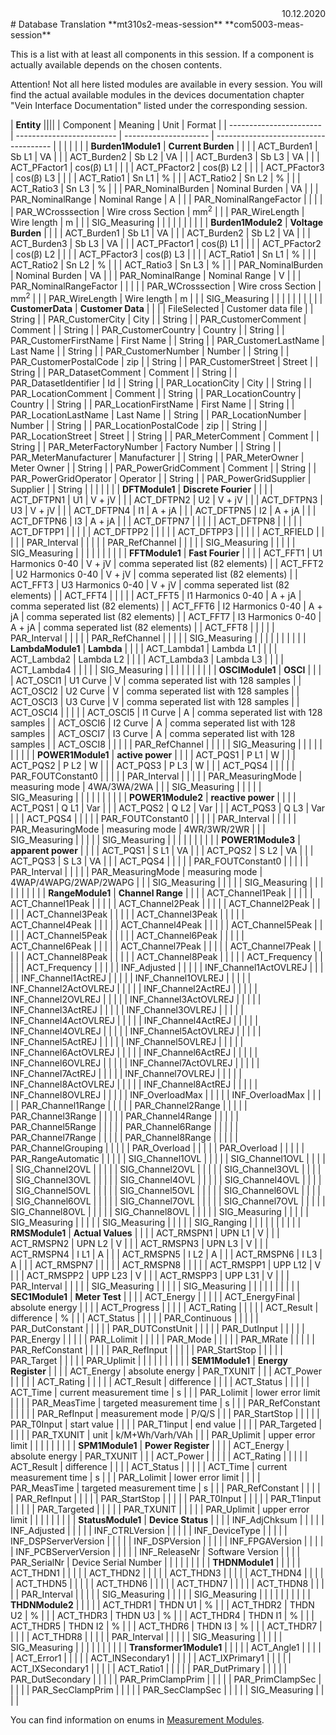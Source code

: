 <div style="text-align: right"> 10.12.2020 </div>
# Database Translation 
**mt310s2-meas-session**
**com5003-meas-session**

This is a list with at least all components in this session. If a component is actually available depends on the 
chosen contents.

Attention! Not all here listed modules are available in every session. You will find the actual available modules 
in the devices documentation chapter "Vein Interface Documentation" listed under the corresponding session.

| **Entity**  ||||
| Component               | Meaning                   | Unit                  | Format                                |
| ----------------------- | ------------------------- | --------------------- | ------------------------------------- |
|                         |                           |                       |                                       |
| **Burden1Module1**      | **Current Burden**        |                       |                                       |
| ACT_Burden1             | Sb L1                     | VA                    |                                       |
| ACT_Burden2             | Sb L2                     | VA                    |                                       |
| ACT_Burden3             | Sb L3                     | VA                    |                                       |
| ACT_PFactor1            | cos(&beta;) L1            |                       |                                       |
| ACT_PFactor2            | cos(&beta;) L2            |                       |                                       |
| ACT_PFactor3            | cos(&beta;) L3            |                       |                                       |
| ACT_Ratio1              | Sn L1                     | %                     |                                       |
| ACT_Ratio2              | Sn L2                     | %                     |                                       |
| ACT_Ratio3              | Sn L3                     | %                     |                                       |
| PAR_NominalBurden       | Nominal Burden            | VA                    |                                       |
| PAR_NominalRange        | Nominal Range             | A                     |                                       |
| PAR_NominalRangeFactor  |                           |                       |                                       |
| PAR_WCrosssection       | Wire cross Section        | mm<sup>2</sup>        |                                       |
| PAR_WireLength          | Wire length               | m                     |                                       |
| SIG_Measuring           |                           |                       |                                       |
|                         |                           |                       |                                       |
| **Burden1Module2**      | **Voltage Burden**       |                       |                                       |
| ACT_Burden1             | Sb L1                     | VA                    |                                       |
| ACT_Burden2             | Sb L2                     | VA                    |                                       |
| ACT_Burden3             | Sb L3                     | VA                    |                                       |
| ACT_PFactor1            | cos(&beta;) L1            |                       |                                       |
| ACT_PFactor2            | cos(&beta;) L2            |                       |                                       |
| ACT_PFactor3            | cos(&beta;) L3            |                       |                                       |
| ACT_Ratio1              | Sn L1                     | %                     |                                       |
| ACT_Ratio2              | Sn L2                     | %                     |                                       |
| ACT_Ratio3              | Sn L3                     | %                     |                                       |
| PAR_NominalBurden       | Nominal Burden            | VA                    |                                       |
| PAR_NominalRange        | Nominal Range             | V                     |                                       |
| PAR_NominalRangeFactor  |                           |                       |                                       |
| PAR_WCrosssection       | Wire cross Section        | mm<sup>2</sup>        |                                       |
| PAR_WireLength          | Wire length               | m                     |                                       |
| SIG_Measuring           |                           |                       |                                       |
|                         |                           |                       |                                       |
| **CustomerData**        | **Customer Data**         |                       |                                       |
| FileSelected            | Customer data file        |                       | String                                |
| PAR_CustomerCity        | City                      |                       | String                                |
| PAR_CustomerComment     | Comment                   |                       | String                                |
| PAR_CustomerCountry     | Country                   |                       | String                                |
| PAR_CustomerFirstName   | First Name                |                       | String                                |
| PAR_CustomerLastName    | Last Name                 |                       | String                                |
| PAR_CustomerNumber      | Number                    |                       | String                                |
| PAR_CustomerPostalCode  | zip                       |                       | String                                |
| PAR_CustomerStreet      | Street                    |                       | String                                |
| PAR_DatasetComment      | Comment                   |                       | String                                |
| PAR_DatasetIdentifier   | Id                        |                       | String                                |
| PAR_LocationCity        | City                      |                       | String                                |
| PAR_LocationComment     | Comment                   |                       | String                                |
| PAR_LocationCountry     | Country                   |                       | String                                |
| PAR_LocationFirstName   | First Name                |                       | String                                |
| PAR_LocationLastName    | Last Name                 |                       | String                                |
| PAR_LocationNumber      | Number                    |                       | String                                |
| PAR_LocationPostalCode  | zip                       |                       | String                                |
| PAR_LocationStreet      | Street                    |                       | String                                |
| PAR_MeterComment        | Comment                   |                       | String                                |
| PAR_MeterFactoryNumber  | Factory Number            |                       | String                                |
| PAR_MeterManufacturer   | Manufacturer              |                       | String                                |
| PAR_MeterOwner          | Meter Owner               |                       | String                                |
| PAR_PowerGridComment    | Comment                   |                       | String                                |
| PAR_PowerGridOperator   | Operator                  |                       | String                                |
| PAR_PowerGridSupplier   | Supplier                  |                       | String                                |
|                         |                           |                       |                                       |
| **DFTModule1**          | **Discrete Fourier**      |                       |                                       |
| ACT_DFTPN1              | U1                        | V + jV                |                                       |
| ACT_DFTPN2              | U2                        | V + jV                |                                       |
| ACT_DFTPN3              | U3                        | V + jV                |                                       |
| ACT_DFTPN4              | I1                        | A + jA                |                                       |
| ACT_DFTPN5              | I2                        | A + jA                |                                       |
| ACT_DFTPN6              | I3                        | A + jA                |                                       |
| ACT_DFTPN7              |                           |                       |                                       |
| ACT_DFTPN8              |                           |                       |                                       |
| ACT_DFTPP1              |                           |                       |                                       |
| ACT_DFTPP2              |                           |                       |                                       |
| ACT_DFTPP3              |                           |                       |                                       |
| ACT_RFIELD              |                           |                       |                                       |
| PAR_Interval            |                           |                       |                                       |
| PAR_RefChannel          |                           |                       |                                       |
| SIG_Measuring           |                           |                       |                                       |
| SIG_Measuring           |                           |                       |                                       |
|                         |                           |                       |                                       |
| **FFTModule1**          | **Fast Fourier**          |                       |                                       |
| ACT_FFT1                | U1 Harmonics 0-40         | V + jV                | comma seperated list (82 elements)    |
| ACT_FFT2                | U2 Harmonics 0-40         | V + jV                | comma seperated list (82 elements)    |
| ACT_FFT3                | U3 Harmonics 0-40         | V + jV                | comma seperated list (82 elements)    |
| ACT_FFT4                |                           |                       |                                       |
| ACT_FFT5                | I1 Harmonics 0-40         | A + jA                | comma seperated list (82 elements)    |
| ACT_FFT6                | I2 Harmonics 0-40         | A + jA                | comma seperated list (82 elements)    |
| ACT_FFT7                | I3 Harmonics 0-40         | A + jA                | comma seperated list (82 elements)    |
| ACT_FFT8                |                           |                       |                                       |
| PAR_Interval            |                           |                       |                                       |
| PAR_RefChannel          |                           |                       |                                       |
| SIG_Measuring           |                           |                       |                                       |
|                         |                           |                       |                                       |
| **LambdaModule1**       | **Lambda**                |                       |                                       |
| ACT_Lambda1             | Lambda L1                 |                       |                                       |
| ACT_Lambda2             | Lambda L2                 |                       |                                       |
| ACT_Lambda3             | Lambda L3                 |                       |                                       |
| ACT_Lambda4             |                           |                       |                                       |
| SIG_Measuring           |                           |                       |                                       |
|                         |                           |                       |                                       |
| **OSCIModule1**         | **OSCI**                  |                       |                                       |
| ACT_OSCI1               | U1 Curve                  | V                     | comma seperated list with 128 samples |
| ACT_OSCI2               | U2 Curve                  | V                     | comma seperated list with 128 samples |
| ACT_OSCI3               | U3 Curve                  | V                     | comma seperated list with 128 samples |
| ACT_OSCI4               |                           |                       |                                       |
| ACT_OSCI5               | I1 Curve                  | A                     | comma seperated list with 128 samples |
| ACT_OSCI6               | I2 Curve                  | A                     | comma seperated list with 128 samples |
| ACT_OSCI7               | I3 Curve                  | A                     | comma seperated list with 128 samples |
| ACT_OSCI8               |                           |                       |                                       |
| PAR_RefChannel          |                           |                       |                                       |
| SIG_Measuring           |                           |                       |                                       |
|                         |                           |                       |                                       |
| **POWER1Module1**       | **active power**          |                       |                                       |
| ACT_PQS1                | P L1                      | W                     |                                       |
| ACT_PQS2                | P L2                      | W                     |                                       |
| ACT_PQS3                | P L3                      | W                     |                                       |
| ACT_PQS4                |                           |                       |                                       |
| PAR_FOUTConstant0       |                           |                       |                                       |
| PAR_Interval            |                           |                       |                                       |
| PAR_MeasuringMode       | measuring mode            | 4WA/3WA/2WA           |                                       |
| SIG_Measuring           |                           |                       |                                       |
| SIG_Measuring           |                           |                       |                                       |
|                         |                           |                       |                                       |
| **POWER1Module2**       | **reactive power**        |                       |                                       |
| ACT_PQS1                | Q L1                      | Var                   |                                       |
| ACT_PQS2                | Q L2                      | Var                   |                                       |
| ACT_PQS3                | Q L3                      | Var                   |                                       |
| ACT_PQS4                |                           |                       |                                       |
| PAR_FOUTConstant0       |                           |                       |                                       |
| PAR_Interval            |                           |                       |                                       |
| PAR_MeasuringMode       | measuring mode            | 4WR/3WR/2WR           |                                       |
| SIG_Measuring           |                           |                       |                                       |
| SIG_Measuring           |                           |                       |                                       |
|                         |                           |                       |                                       |
| **POWER1Module3**       | **apparent power**        |                       |                                       |
| ACT_PQS1                | S L1                      | VA                    |                                       |
| ACT_PQS2                | S L2                      | VA                    |                                       |
| ACT_PQS3                | S L3                      | VA                    |                                       |
| ACT_PQS4                |                           |                       |                                       |
| PAR_FOUTConstant0       |                           |                       |                                       |
| PAR_Interval            |                           |                       |                                       |
| PAR_MeasuringMode       | measuring mode            | 4WAP/4WAPG/2WAP/2WAPG |                                       |
| SIG_Measuring           |                           |                       |                                       |
| SIG_Measuring           |                           |                       |                                       |
|                         |                           |                       |                                       |
| **RangeModule1**        | **Channel Range**         |                       |                                       |
| ACT_Channel1Peak        |                           |                       |                                       |
| ACT_Channel1Peak        |                           |                       |                                       |
| ACT_Channel2Peak        |                           |                       |                                       |
| ACT_Channel2Peak        |                           |                       |                                       |
| ACT_Channel3Peak        |                           |                       |                                       |
| ACT_Channel3Peak        |                           |                       |                                       |
| ACT_Channel4Peak        |                           |                       |                                       |
| ACT_Channel4Peak        |                           |                       |                                       |
| ACT_Channel5Peak        |                           |                       |                                       |
| ACT_Channel5Peak        |                           |                       |                                       |
| ACT_Channel6Peak        |                           |                       |                                       |
| ACT_Channel6Peak        |                           |                       |                                       |
| ACT_Channel7Peak        |                           |                       |                                       |
| ACT_Channel7Peak        |                           |                       |                                       |
| ACT_Channel8Peak        |                           |                       |                                       |
| ACT_Channel8Peak        |                           |                       |                                       |
| ACT_Frequency           |                           |                       |                                       |
| ACT_Frequency           |                           |                       |                                       |
| INF_Adjusted            |                           |                       |                                       |
| INF_Channel1ActOVLREJ   |                           |                       |                                       |
| INF_Channel1ActREJ      |                           |                       |                                       |
| INF_Channel1OVLREJ      |                           |                       |                                       |
| INF_Channel2ActOVLREJ   |                           |                       |                                       |
| INF_Channel2ActREJ      |                           |                       |                                       |
| INF_Channel2OVLREJ      |                           |                       |                                       |
| INF_Channel3ActOVLREJ   |                           |                       |                                       |
| INF_Channel3ActREJ      |                           |                       |                                       |
| INF_Channel3OVLREJ      |                           |                       |                                       |
| INF_Channel4ActOVLREJ   |                           |                       |                                       |
| INF_Channel4ActREJ      |                           |                       |                                       |
| INF_Channel4OVLREJ      |                           |                       |                                       |
| INF_Channel5ActOVLREJ   |                           |                       |                                       |
| INF_Channel5ActREJ      |                           |                       |                                       |
| INF_Channel5OVLREJ      |                           |                       |                                       |
| INF_Channel6ActOVLREJ   |                           |                       |                                       |
| INF_Channel6ActREJ      |                           |                       |                                       |
| INF_Channel6OVLREJ      |                           |                       |                                       |
| INF_Channel7ActOVLREJ   |                           |                       |                                       |
| INF_Channel7ActREJ      |                           |                       |                                       |
| INF_Channel7OVLREJ      |                           |                       |                                       |
| INF_Channel8ActOVLREJ   |                           |                       |                                       |
| INF_Channel8ActREJ      |                           |                       |                                       |
| INF_Channel8OVLREJ      |                           |                       |                                       |
| INF_OverloadMax         |                           |                       |                                       |
| INF_OverloadMax         |                           |                       |                                       |
| PAR_Channel1Range       |                           |                       |                                       |
| PAR_Channel2Range       |                           |                       |                                       |
| PAR_Channel3Range       |                           |                       |                                       |
| PAR_Channel4Range       |                           |                       |                                       |
| PAR_Channel5Range       |                           |                       |                                       |
| PAR_Channel6Range       |                           |                       |                                       |
| PAR_Channel7Range       |                           |                       |                                       |
| PAR_Channel8Range       |                           |                       |                                       |
| PAR_ChannelGrouping     |                           |                       |                                       |
| PAR_Overload            |                           |                       |                                       |
| PAR_Overload            |                           |                       |                                       |
| PAR_RangeAutomatic      |                           |                       |                                       |
| SIG_Channel1OVL         |                           |                       |                                       |
| SIG_Channel1OVL         |                           |                       |                                       |
| SIG_Channel2OVL         |                           |                       |                                       |
| SIG_Channel2OVL         |                           |                       |                                       |
| SIG_Channel3OVL         |                           |                       |                                       |
| SIG_Channel3OVL         |                           |                       |                                       |
| SIG_Channel4OVL         |                           |                       |                                       |
| SIG_Channel4OVL         |                           |                       |                                       |
| SIG_Channel5OVL         |                           |                       |                                       |
| SIG_Channel5OVL         |                           |                       |                                       |
| SIG_Channel6OVL         |                           |                       |                                       |
| SIG_Channel6OVL         |                           |                       |                                       |
| SIG_Channel7OVL         |                           |                       |                                       |
| SIG_Channel7OVL         |                           |                       |                                       |
| SIG_Channel8OVL         |                           |                       |                                       |
| SIG_Channel8OVL         |                           |                       |                                       |
| SIG_Measuring           |                           |                       |                                       |
| SIG_Measuring           |                           |                       |                                       |
| SIG_Measuring           |                           |                       |                                       |
| SIG_Ranging             |                           |                       |                                       |
|                         |                           |                       |                                       |
| **RMSModule1**          | **Actual Values**         |                       |                                       |
| ACT_RMSPN1              | UPN L1                    | V                     |                                       |
| ACT_RMSPN2              | UPN L2                    | V                     |                                       |
| ACT_RMSPN3              | UPN L3                    | V                     |                                       |
| ACT_RMSPN4              | I L1                      | A                     |                                       |
| ACT_RMSPN5              | I L2                      | A                     |                                       |
| ACT_RMSPN6              | I L3                      | A                     |                                       |
| ACT_RMSPN7              |                           |                       |                                       |
| ACT_RMSPN8              |                           |                       |                                       |
| ACT_RMSPP1              | UPP L12                   | V                     |                                       |
| ACT_RMSPP2              | UPP L23                   | V                     |                                       |
| ACT_RMSPP3              | UPP L31                   | V                     |                                       |
| PAR_Interval            |                           |                       |                                       |
| SIG_Measuring           |                           |                       |                                       |
| SIG_Measuring           |                           |                       |                                       |
|                         |                           |                       |                                       |
| **SEC1Module1**         | **Meter Test**            |                       |                                       |
| ACT_Energy              |                           |                       |                                       |
| ACT_EnergyFinal         | absolute energy            |                       |                                       |
| ACT_Progress            |                           |                       |                                       |
| ACT_Rating              |                           |                       |                                       |
| ACT_Result              | difference                | %                     |                                       |
| ACT_Status              |                           |                       |                                       |
| PAR_Continuous          |                           |                       |                                       |
| PAR_DutConstant         |                           |                       |                                       |
| PAR_DUTConstUnit        |                           |                       |                                       |
| PAR_DutInput            |                           |                       |                                       |
| PAR_Energy              |                           |                       |                                       |
| PAR_Lolimit             |                           |                       |                                       |
| PAR_Mode                |                           |                       |                                       |
| PAR_MRate               |                           |                       |                                       |
| PAR_RefConstant         |                           |                       |                                       |
| PAR_RefInput            |                           |                       |                                       |
| PAR_StartStop           |                           |                       |                                       |
| PAR_Target              |                           |                       |                                       |
| PAR_Uplimit             |                           |                       |                                       |
|                         |                           |                       |                                       |
| **SEM1Module1**         | **Energy Register**       |                       |                                       |
| ACT_Energy              | absolute energy            | PAR_TXUNIT            |                                       |
| ACT_Power               |                           |                       |                                       |
| ACT_Rating              |                           |                       |                                       |
| ACT_Result              | difference                |                       |                                       |
| ACT_Status              |                           |                       |                                       |
| ACT_Time                | current measurement time  | s                     |                                       |
| PAR_Lolimit             | lower error limit         |                       |                                       |
| PAR_MeasTime            | targeted measurement time | s                     |                                       |
| PAR_RefConstant         |                           |                       |                                       |
| PAR_RefInput            | measurement mode          | P/Q/S                 |                                       |
| PAR_StartStop           |                           |                       |                                       |
| PAR_T0Input             | start value               |                       |                                       |
| PAR_T1input             | end  value                |                       |                                       |
| PAR_Targeted            |                           |                       |                                       |
| PAR_TXUNIT              | unit                      | k/M+Wh/Varh/VAh       |                                       |
| PAR_Uplimit             | upper error limit         |                       |                                       |
|                         |                           |                       |                                       |
| **SPM1Module1**         | **Power Register**        |                       |                                       |
| ACT_Energy              | absolute energy            | PAR_TXUNIT            |                                       |
| ACT_Power               |                           |                       |                                       |
| ACT_Rating              |                           |                       |                                       |
| ACT_Result              | difference                |                       |                                       |
| ACT_Status              |                           |                       |                                       |
| ACT_Time                | current measurement time  | s                     |                                       |
| PAR_Lolimit             | lower error limit         |                       |                                       |
| PAR_MeasTime            | targeted measurement time | s                     |                                       |
| PAR_RefConstant         |                           |                       |                                       |
| PAR_RefInput            |                           |                       |                                       |
| PAR_StartStop           |                           |                       |                                       |
| PAR_T0Input             |                           |                       |                                       |
| PAR_T1input             |                           |                       |                                       |
| PAR_Targeted            |                           |                       |                                       |
| PAR_TXUNIT              |                           |                       |                                       |
| PAR_Uplimit             | upper error limit         |                       |                                       |
|                         |                           |                       |                                       |
| **StatusModule1**       | **Device Status**         |                       |                                       |
| INF_AdjChksum           |                           |                       |                                       |
| INF_Adjusted            |                           |                       |                                       |
| INF_CTRLVersion         |                           |                       |                                       |
| INF_DeviceType          |                           |                       |                                       |
| INF_DSPServerVersion    |                           |                       |                                       |
| INF_DSPVersion          |                           |                       |                                       |
| INF_FPGAVersion         |                           |                       |                                       |
| INF_PCBServerVersion    |                           |                       |                                       |
| INF_ReleaseNr           | Software Version          |                       |                                       |
| PAR_SerialNr            | Device Serial Number      |                       |                                       |
|                         |                           |                       |                                       |
| **THDNModule1**         |                           |                       |                                       |
| ACT_THDN1               |                           |                       |                                       |
| ACT_THDN2               |                           |                       |                                       |
| ACT_THDN3               |                           |                       |                                       |
| ACT_THDN4               |                           |                       |                                       |
| ACT_THDN5               |                           |                       |                                       |
| ACT_THDN6               |                           |                       |                                       |
| ACT_THDN7               |                           |                       |                                       |
| ACT_THDN8               |                           |                       |                                       |
| PAR_Interval            |                           |                       |                                       |
| SIG_Measuring           |                           |                       |                                       |
| SIG_Measuring           |                           |                       |                                       |
|                         |                           |                       |                                       |
| **THDNModule2**         |                           |                       |                                       |
| ACT_THDR1               | THDN U1                   | %                     |                                       |
| ACT_THDR2               | THDN U2                   | %                     |                                       |
| ACT_THDR3               | THDN U3                   | %                     |                                       |
| ACT_THDR4               | THDN I1                   | %                     |                                       |
| ACT_THDR5               | THDN I2                   | %                     |                                       |
| ACT_THDR6               | THDN I3                   | %                     |                                       |
| ACT_THDR7               |                           |                       |                                       |
| ACT_THDR8               |                           |                       |                                       |
| PAR_Interval            |                           |                       |                                       |
| SIG_Measuring           |                           |                       |                                       |
| SIG_Measuring           |                           |                       |                                       |
|                         |                           |                       |                                       |
| **Transformer1Module1** |                           |                       |                                       |
| ACT_Angle1              |                           |                       |                                       |
| ACT_Error1              |                           |                       |                                       |
| ACT_INSecondary1        |                           |                       |                                       |
| ACT_IXPrimary1          |                           |                       |                                       |
| ACT_IXSecondary1        |                           |                       |                                       |
| ACT_Ratio1              |                           |                       |                                       |
| PAR_DutPrimary          |                           |                       |                                       |
| PAR_DutSecondary        |                           |                       |                                       |
| PAR_PrimClampPrim       |                           |                       |                                       |
| PAR_PrimClampSec        |                           |                       |                                       |
| PAR_SecClampPrim        |                           |                       |                                       |
| PAR_SecClampSec         |                           |                       |                                       |
| SIG_Measuring           |                           |                       |                                       |

You can find information on enums in [Measurement Modules](../::/ZeraVeinPlatform/../../../ZeraVeinPlatform/MeasurementModules/index.md).